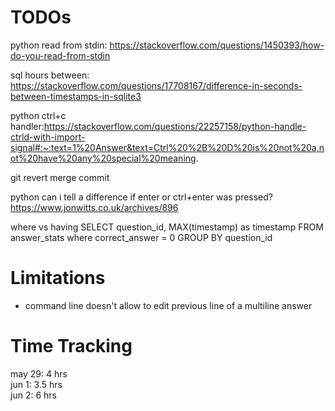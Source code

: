# TODOs

python read from stdin: https://stackoverflow.com/questions/1450393/how-do-you-read-from-stdin

sql hours between: https://stackoverflow.com/questions/17708167/difference-in-seconds-between-timestamps-in-sqlite3

python ctrl+c handler:https://stackoverflow.com/questions/22257158/python-handle-ctrld-with-import-signal#:~:text=1%20Answer&text=Ctrl%20%2B%20D%20is%20not%20a,not%20have%20any%20special%20meaning.

git revert merge commit

python can i tell a difference if enter or ctrl+enter was pressed?
https://www.jonwitts.co.uk/archives/896

where vs having
SELECT question_id, MAX(timestamp) as timestamp
FROM answer_stats 
where correct_answer = 0
GROUP BY question_id
    
# Limitations
- command line doesn't allow to edit previous line of a multiline answer

# Time Tracking
may 29:   4 hrs\
jun  1: 3.5 hrs\
jun  2:   6 hrs 
